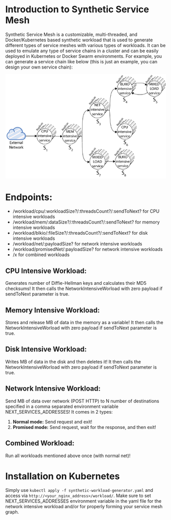 # Introduction to Synthetic Service Mesh
Synthetic Service Mesh is a customizable, multi-threaded, and Docker/Kubernetes based synthetic workload that is used to generate different types of service meshes with various types of workloads. It can be used to emulate any type of service chains in a cluster and can be easily deployed in Kubernetes or Docker Swarm environments. For example, you can generate a service chain like below (this is just an example, you can design your own service chain):    

![Image of a service chain](./images/service_chain.png)

# Endpoints:
* /workload/cpu/:workloadSize?/:threadsCount?/:sendToNext? for CPU intensive workloads
* /workload/mem/:dataSize?/:threadsCount?/:sendToNext? for memory intensive workloads
* /workload/blkio/:fileSize?/:threadsCount?/:sendToNext? for disk intensive workloads
* /workload/net/:payloadSize? for network intensive workloads
* /workload/promisedNet/:payloadSize? for network intensive workloads
* /x for combined workloads


## CPU Intensive Workload: 
Generates <workloadSize> number of Diffie-Hellman keys and calculates their MD5 checksums! It then calls the NetworkIntensiveWorload with zero payload if sendToNext parameter is true.
## Memory Intensive Workload: 
Stores and release <dataSize>MB of data in the memory as a variable! It then calls the NetworkIntensiveWorload with zero payload if sendToNext parameter is true.
## Disk Intensive Workload: 
Writes <fileSize>MB of data in the disk and then deletes it! It then calls the NetworkIntensiveWorload with zero payload if sendToNext parameter is true.
## Network Intensive Workload:
Send <payloadSize>MB of data over network (POST HTTP) to N number of destinations specified in a comma separated environment variable NEXT_SERVICES_ADDRESSES!
It comes in 2 types:
 
1. **Normal mode:** Send request and exit!
2. **Promised mode:** Send request, wait for the response, and then exit!

## Combined Workload: 
Run all workloads mentioned above once (with normal net)!

# Installation on Kubernetes
Simply use `kubectl apply -f synthetic-workload-generator.yaml` and access via `http://<your_nginx_address>/workload/`. Make sure to set NEXT_SERVICES_ADDRESSES environment variable in the yaml file for the network intensive workload and/or for properly forming your service mesh graph.
